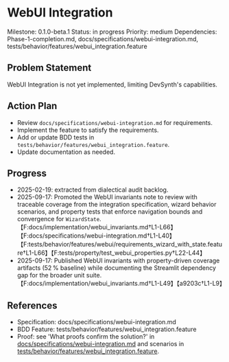 # WebUI Integration
Milestone: 0.1.0-beta.1
Status: in progress
Priority: medium
Dependencies: Phase-1-completion.md, docs/specifications/webui-integration.md, tests/behavior/features/webui_integration.feature

## Problem Statement
WebUI Integration is not yet implemented, limiting DevSynth's capabilities.


## Action Plan
- Review `docs/specifications/webui-integration.md` for requirements.
- Implement the feature to satisfy the requirements.
- Add or update BDD tests in `tests/behavior/features/webui_integration.feature`.
- Update documentation as needed.

## Progress
- 2025-02-19: extracted from dialectical audit backlog.
- 2025-09-17: Promoted the WebUI invariants note to review with traceable coverage from the integration specification, wizard behavior scenarios, and property tests that enforce navigation bounds and convergence for `WizardState`.【F:docs/implementation/webui_invariants.md†L1-L66】【F:docs/specifications/webui-integration.md†L1-L40】【F:tests/behavior/features/webui/requirements_wizard_with_state.feature†L1-L66】【F:tests/property/test_webui_properties.py†L22-L44】
- 2025-09-17: Published WebUI invariants with property-driven coverage artifacts (52 % baseline) while documenting the Streamlit dependency gap for the broader unit suite.【F:docs/implementation/webui_invariants.md†L1-L49】【a9203c†L1-L9】

## References
- Specification: docs/specifications/webui-integration.md
- BDD Feature: tests/behavior/features/webui_integration.feature
- Proof: see 'What proofs confirm the solution?' in [docs/specifications/webui-integration.md](../docs/specifications/webui-integration.md) and scenarios in [tests/behavior/features/webui_integration.feature](../tests/behavior/features/webui_integration.feature).
